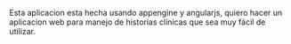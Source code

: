 Esta aplicacion esta hecha usando appengine y angularjs, quiero hacer un aplicacion web para manejo de historias clínicas que sea muy fácil de utilizar.
